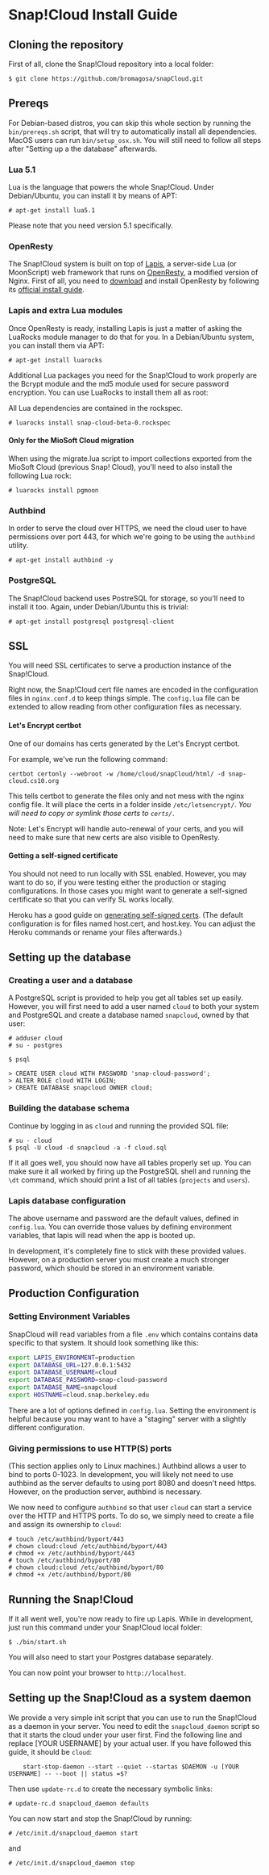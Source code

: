 # Snap!Cloud Install Guide

## Cloning the repository

First of all, clone the Snap!Cloud repository into a local folder:

```
$ git clone https://github.com/bromagosa/snapCloud.git
```

## Prereqs

For Debian-based distros, you can skip this whole section by running the `bin/prereqs.sh` script, that will try to automatically install all dependencies. MacOS users can run `bin/setup_osx.sh`. You will still need to follow all steps after "Setting up a the database" afterwards.

### Lua 5.1

Lua is the language that powers the whole Snap!Cloud. Under Debian/Ubuntu, you can install it by means of APT:

```
# apt-get install lua5.1
```

Please note that you need version 5.1 specifically.

### OpenResty

The Snap!Cloud system is built on top of [Lapis](http://leafo.net/lapis/), a server-side Lua (or MoonScript) web framework that runs on [OpenResty](http://openresty.org), a modified version of Nginx. First of all, you need to [download](http://openresty.org/#Download) and install OpenResty by following its [official install guide](http://openresty.org/#Installation).

### Lapis and extra Lua modules

Once OpenResty is ready, installing Lapis is just a matter of asking the LuaRocks module manager to do that for you. In a Debian/Ubuntu system, you can install them via APT:

```
# apt-get install luarocks
```

Additional Lua packages you need for the Snap!Cloud to work properly are the Bcrypt module and the md5 module used for secure password encryption. You can use LuaRocks to install them all as root:

All Lua dependencies are contained in the rockspec.
```
# luarocks install snap-cloud-beta-0.rockspec
```

#### Only for the MioSoft Cloud migration

When using the migrate.lua script to import collections exported from the MioSoft Cloud (previous Snap! Cloud), you'll need to also install the following Lua rock:

```
# luarocks install pgmoon

```

### Authbind

In order to serve the cloud over HTTPS, we need the cloud user to have permissions over port 443, for which we're going to be using the `authbind` utility.

```
# apt-get install authbind -y
```

### PostgreSQL

The Snap!Cloud backend uses PostreSQL for storage, so you'll need to install it too. Again, under Debian/Ubuntu this is trivial:

```
# apt-get install postgresql postgresql-client
```

## SSL
You will need SSL certificates to serve a production instance of the Snap!Cloud.

Right now, the Snap!Cloud cert file names are encoded in the configuration files in `nginx.conf.d` to keep things simple. The `config.lua` file can be extended to allow reading from other configuration files as necessary.

#### Let's Encrypt certbot
One of our domains has certs generated by the Let's Encrypt certbot.

For example, we've run the following command:

```
certbot certonly --webroot -w /home/cloud/snapCloud/html/ -d snap-cloud.cs10.org
```

This tells certbot to generate the files only and not mess with the nginx config file. It will place the certs in a folder inside `/etc/letsencrypt/`.
_You will need to copy or symlink those certs to `certs/`_.

Note: Let's Encrypt will handle auto-renewal of your certs, and you will need to make sure that new certs are also visible to OpenResty.

#### Getting a self-signed certificate
You should not need to run locally with SSL enabled. However, you may want to do so, if you were testing either the production or staging configurations. In those cases you might want to generate a self-signed certificate so that you can verify SL works locally.

Heroku has a good guide on [generating self-signed certs][heroku-guide].
(The default configuration is for files named host.cert, and host.key. You can adjust the Heroku commands or rename your files afterwards.)

[heroku-guide]: https://devcenter.heroku.com/articles/ssl-certificate-self

## Setting up the database

### Creating a user and a database

A PostgreSQL script is provided to help you get all tables set up easily. However, you will first need to add a user named `cloud` to both your system and PostgreSQL and create a database named `snapcloud`, owned by that user:

```
# adduser cloud
# su - postgres

$ psql

> CREATE USER cloud WITH PASSWORD 'snap-cloud-password';
> ALTER ROLE cloud WITH LOGIN;
> CREATE DATABASE snapcloud OWNER cloud;
```

### Building the database schema

Continue by logging in as `cloud` and running the provided SQL file:

```
# su - cloud
$ psql -U cloud -d snapcloud -a -f cloud.sql
```

If it all goes well, you should now have all tables properly set up. You can make sure it all worked by firing up the PostgreSQL shell and running the `\dt` command, which should print a list of all tables (`projects` and `users`).

### Lapis database configuration

The above username and password are the default values, defined in `config.lua`. You can override those values by defining environment variables, that lapis will read when the app is booted up.

In development, it's completely fine to stick with these provided values. However, on a production server you must create a much stronger password, which should be stored in an environment variable.

## Production Configuration

### Setting Environment Variables

SnapCloud will read variables from a file `.env` which contains contains data specific to that system. It should look something like this:

```sh
export LAPIS_ENVIRONMENT=production
export DATABASE_URL=127.0.0.1:5432
export DATABASE_USERNAME=cloud
export DATABASE_PASSWORD=snap-cloud-password
export DATABASE_NAME=snapcloud
export HOSTNAME=cloud.snap.berkeley.edu
```
There are a lot of options defined in `config.lua`. Setting the environment is helpful because you may want to have a "staging" server with a slightly different configuration.

### Giving permissions to use HTTP(S) ports
(This section applies only to Linux machines.)
Authbind allows a user to bind to ports 0-1023. In development, you will likely not need to use authbind as the server defaults to using port 8080 and doesn't need https. However, on the production server, authbind is necessary.

We now need to configure `authbind` so that user `cloud` can start a service over the HTTP and HTTPS ports. To do so, we simply need to create a file and assign its ownership to `cloud`:

```
# touch /etc/authbind/byport/443
# chown cloud:cloud /etc/authbind/byport/443
# chmod +x /etc/authbind/byport/443
# touch /etc/authbind/byport/80
# chown cloud:cloud /etc/authbind/byport/80
# chmod +x /etc/authbind/byport/80
```

## Running the Snap!Cloud

If it all went well, you're now ready to fire up Lapis. While in development, just run this command under your Snap!Cloud local folder:

```
$ ./bin/start.sh
```
You will also need to start your Postgres database separately.

You can now point your browser to `http://localhost`.

## Setting up the Snap!Cloud as a system daemon

We provide a very simple init script that you can use to run the Snap!Cloud as a daemon in your server. You need to edit the `snapcloud_daemon` script so that it starts the cloud under your user first. Find the following line and replace [YOUR USERNAME] by your actual user. If you have followed this guide, it should be `cloud`:


```
    start-stop-daemon --start --quiet --startas $DAEMON -u [YOUR USERNAME] -- --boot || status =$?
```

Then use `update-rc.d` to create the necessary symbolic links:

```
# update-rc.d snapcloud_daemon defaults
```

You can now start and stop the Snap!Cloud by running:

```
# /etc/init.d/snapcloud_daemon start
```

and

```
# /etc/init.d/snapcloud_daemon stop
```
